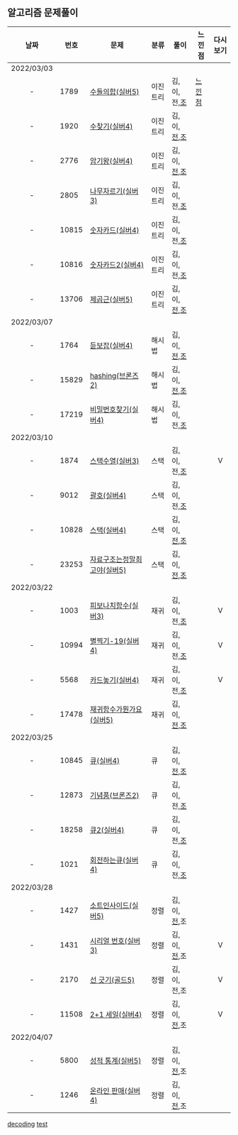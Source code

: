 ## 알고리즘 문제풀이 

날짜 | 번호 | 문제 | 분류 | 풀이 | 느낀점 | 다시보기
:---: |--- |--- |--- |--- |--- |:---:|
2022/03/03 | | | | | | 
-|  1789   | [수들의합(실버5)](https://www.acmicpc.net/problem/1789) |이진트리| 김,이,전,[조](../main/조우석/검색알고리즘/1789_수들의합.py) | [느낀점](../main/느낀점/느낀점.py) | 
-|  1920   | [수찾기(실버4)](https://www.acmicpc.net/problem/1920) | 이진트리 | 김,이,[전](../main/전동준/20220228.py),[조](../main/조우석/검색알고리즘/1920_수찾기.py) | | 
-|  2776   | [암기왕(실버4)](https://www.acmicpc.net/problem/2776) | 이진트리 | 김,이,[전](../main/전동준/20220303/2776.py),[조](../main/조우석/검색알고리즘/2776_암기왕.py) | | 
-|  2805   | [나무자르기(실버3)](https://www.acmicpc.net/problem/2805) | 이진트리 | 김,이,전,[조](../main/조우석/검색알고리즘/2805_나무자르기.py) | | 
-|  10815  | [숫자카드(실버4)](https://www.acmicpc.net/problem/10815) | 이진트리 | 김,이,전,[조](../main/조우석/검색알고리즘/10815_숫자카드.py) | | 
-|  10816  | [숫자카드2(실버4)](https://www.acmicpc.net/problem/10816) | 이진트리 | 김,이,전,[조](../main/조우석/검색알고리즘/10816_숫자카드2.py) | | 
-|  13706  | [제곱근(실버5)](https://www.acmicpc.net/problem/13706) | 이진트리 | 김,이,[전](../main/전동준/20220303/13706.py),[조](../main/조우석/검색알고리즘/13706_제곱근.py) | | 
2022/03/07 | | | | | | 
-|  1764   | [듣보잡(실버4)](https://www.acmicpc.net/problem/1764) | 해시법 | 김,이,[전](../main/전동준/20220307/1764.py),[조](../main/조우석/검색알고리즘/해쉬법/1764_듣보잡.PY) | | 
-|  15829  | [hashing(브론즈2)](https://www.acmicpc.net/problem/15829) | 해시법 | 김,이,[전](../main/전동준/20220307/15829.py),[조](../main/조우석/검색알고리즘/해쉬법/15829_hashing.py) || 
-|  17219  | [비밀번호찾기(실버4)](https://www.acmicpc.net/problem/17219) | 해시법 | 김,이,전,[조](../main/조우석/검색알고리즘/해쉬법/17219_비밀번호찾기.py) || 
2022/03/10 | | | | | | 
-|  1874   | [스택수열(실버3)](https://www.acmicpc.net/problem/1874) | 스택 | 김,이,전,[조](../main/조우석/스택/1874_스택수열.py) | |V
-|  9012   | [괄호(실버4)](https://www.acmicpc.net/problem/9012) | 스택 | 김,이,전,[조](../main/조우석/스택/9012_괄호.py) | | 
-|  10828  | [스택(실버4)](https://www.acmicpc.net/problem/10828) | 스택 | 김,이,[전](../main/전동준/20220310/스택.py),[조](../main/조우석/스택/10828_스택.py) | | 
-|  23253  | [자료구조는정말최고야(실버5)](https://www.acmicpc.net/problem/23253) | 스택 | 김,이,[전](../main/전동준/20220310/자료구조는_정말_최고야.py),[조](../main/조우석/스택/25253_자료구조는정말최고야.py) | | 
2022/03/22 | | | | | | 
-|  1003   | [피보나치함수(실버3)](https://www.acmicpc.net/problem/1003) | 재귀 | 김,이,전,[조](../main/조우석/재귀/1003_피보나치함수.py) | | V
-|  10994  | [별찍기-19(실버4)](https://www.acmicpc.net/problem/10994) | 재귀 | 김,이,전,[조](../main/조우석/재귀/10994_별찍기_19.py) | | V
-|  5568   | [카드놓기(실버4)](https://www.acmicpc.net/problem/5568) | 재귀 | 김,이,전,[조](../main/조우석/재귀/5568_카드놓기.py) | | V
-|  17478  | [재귀함수가뭔가요(실버5)](https://www.acmicpc.net/problem/17478) | 재귀 | 김,이,[전](../main/전동준/20220314/17478_재귀함수가_뭔가요.py),[조](../main/조우석/재귀/17478_재귀함수가뭔가요.py) | | 
2022/03/25 | | | | | | 
-|  10845  | [큐(실버4)](https://www.acmicpc.net/problem/10845) | 큐 | 김,이,[전](../main/전동준/0325_큐/10842_큐.py),[조](../main/조우석/큐/10845_큐.py) | | 
-|  12873  | [기념품(브론즈2)](https://www.acmicpc.net/problem/12873) | 큐 | 김,이,전,[조](../main/조우석/큐/12873_기념품.py) | | 
-|  18258  | [큐2(실버4)](https://www.acmicpc.net/problem/18258) | 큐 | 김,이,전,[조](../main/조우석/큐/18258_큐2.py) | | 
-|  1021   | [회전하는큐(실버4)](https://www.acmicpc.net/problem/1021) | 큐 | 김,이,전,[조](../main/조우석/큐/1021_회전하는큐.py.py) | | 
2022/03/28 | | | | | | 
-|  1427  | [소트인사이드(실버5)](https://www.acmicpc.net/problem/1427) | 정렬 | 김,이,[전](../main/전동준/0401_정렬/1427_소트인사이드.py),조 | | 
-|  1431  | [시리얼 번호(실버3)](https://www.acmicpc.net/problem/1431) | 정렬 | 김,이,[전](../main/전동준/0401_정렬/1431_시리얼번호.py),조 | | V
-|  2170  | [선 긋기(골드5)](https://www.acmicpc.net/problem/2170) | 정렬 | 김,이,전,조 | | V
-|  11508  | [2+1 세일(실버4)](https://www.acmicpc.net/problem/11508) | 정렬 | 김,이,[전](../main/전동준/0401_정렬/11508_2+1세일.py),조 | | V
2022/04/07 | | | | | | 
-|  5800  | [성적 통계(실버5)](https://www.acmicpc.net/problem/5800) | 정렬 | 김,이,[전](../main/전동준/0407_정렬2/5800_성적통계.py),조 | | 
-|  1246  | [온라인 판매(실버4)](https://www.acmicpc.net/problem/1431) | 정렬 | 김,이,[전](../main/전동준/0407_정렬2/1246_온라인판매.py),조 | | 

[decoding](https://meyerweb.com/eric/tools/dencoder/)
[test](주소)
